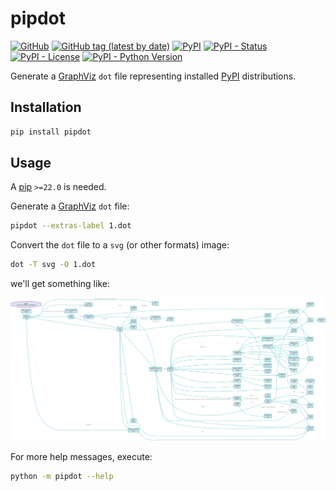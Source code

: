 # pipdot

[![GitHub](https://img.shields.io/github/license/tanbro/pipdot)](https://github.com/tanbro/pipdot)
[![GitHub tag (latest by date)](https://img.shields.io/github/v/tag/tanbro/pipdot)](https://github.com/tanbro/pipdot/tags)
[![PyPI](https://img.shields.io/pypi/v/pipdot)](https://pypi.org/project/pipdot/)
[![PyPI - Status](https://img.shields.io/pypi/status/pipdot)](https://pypi.org/project/pipdot/)
[![PyPI - License](https://img.shields.io/pypi/l/pipdot)](https://pypi.org/project/pipdot/)
[![PyPI - Python Version](https://img.shields.io/pypi/pyversions/pipdot)](https://pypi.org/project/pipdot/)

Generate a [GraphViz][] `dot` file representing installed [PyPI][] distributions.

## Installation

```bash
pip install pipdot
```

## Usage

A [pip][] `>=22.0` is needed.

Generate a [GraphViz][] `dot` file:

```bash
pipdot --extras-label 1.dot
```

Convert the `dot` file to a `svg` (or other formats) image:

```bash
dot -T svg -O 1.dot
```

we'll get something like:

![assets/1.dot.svg](assets/1.dot.svg)

For more help messages, execute:

```bash
python -m pipdot --help
```

[PyPI]: https://pypi.org/
[pip]: https://pip.pypa.io/
[GraphViz]: https://graphviz.org/
